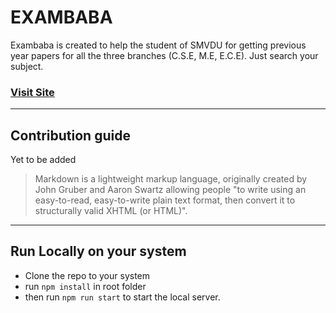 # EXAMBABA

Exambaba is created to help the student of SMVDU for getting previous year papers for all the three branches (C.S.E, M.E, E.C.E).
Just search your subject.

### [Visit Site](https://exambaba.netlify.com)

----
## Contribution guide
Yet to be added

> Markdown is a lightweight markup language, originally created by John Gruber and Aaron Swartz allowing people "to write using an easy-to-read, easy-to-write plain text format, then convert it to structurally valid XHTML (or HTML)".

----
## Run Locally on your system
- Clone the repo to your system
- run `npm install` in root folder
- then run `npm run start` to start the local server.
